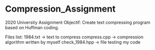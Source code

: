 # Compression_Assignment

2020
University Assignment
Objectif: Create text compressing program based on Huffman coding.

Files list:
1984.txt -> text to compress
compress.cpp -> compression algorithm written by myself
check_1984.hpp -> file testing my code
